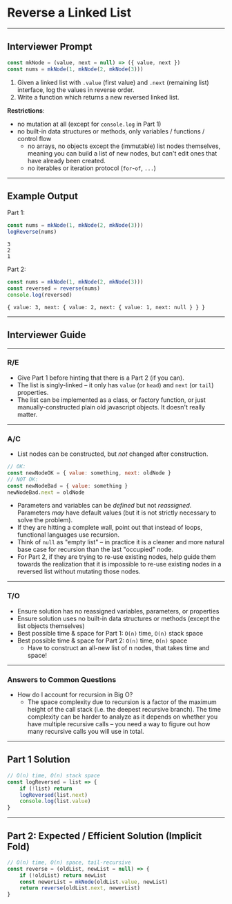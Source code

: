# Reverse a Linked List

---

## Interviewer Prompt

```js
const mkNode = (value, next = null) => ({ value, next })
const nums = mkNode(1, mkNode(2, mkNode(3)))
```

1. Given a linked list with `.value` (first value) and `.next` (remaining list) interface, log the values in reverse order.
2. Write a function which returns a new reversed linked list.

**Restrictions**:

- no mutation at all (except for `console.log` in Part 1)
- no built-in data structures or methods, only variables / functions / control flow
  - no arrays, no objects except the (immutable) list nodes themselves, meaning you can build a list of new nodes, but can't edit ones that have already been created.
  - no iterables or iteration protocol (`for`-`of`, `...`)

---

## Example Output

Part 1:

```js
const nums = mkNode(1, mkNode(2, mkNode(3)))
logReverse(nums)
```

```
3
2
1
```

Part 2:

```js
const nums = mkNode(1, mkNode(2, mkNode(3)))
const reversed = reverse(nums)
console.log(reversed)
```

```
{ value: 3, next: { value: 2, next: { value: 1, next: null } } }
```

---

## Interviewer Guide

---

### R/E

- Give Part 1 before hinting that there is a Part 2 (if you can).
- The list is singly-linked – it only has `value` (or `head`) and `next` (or `tail`) properties.
- The list can be implemented as a class, or factory function, or just manually-constructed plain old javascript objects. It doesn't really matter.

---

### A/C

* List nodes can be constructed, but _not_ changed after construction.

```js
// OK:
const newNodeOK = { value: something, next: oldNode }
// NOT OK:
const newNodeBad = { value: something }
newNodeBad.next = oldNode
```

- Parameters and variables can be _defined_ but not _reassigned_. Parameters _may_ have default values (but it is not strictly necessary to solve the problem).
- If they are hitting a complete wall, point out that instead of loops, functional languages use recursion.
- Think of `null` as "empty list" – in practice it is a cleaner and more natural base case for recursion than the last "occupied" node.
- For Part 2, if they are trying to re-use existing nodes, help guide them towards the realization that it is impossible to re-use existing nodes in a reversed list without mutating those nodes.

---

### T/O

- Ensure solution has no reassigned variables, parameters, or properties
- Ensure solution uses no built-in data structures or methods (except the list objects themselves)
- Best possible time & space for Part 1: `O(n)` time, `O(n)` stack space
- Best possible time & space for Part 2: `O(n)` time, `O(n)` space
  - Have to construct an all-new list of n nodes, that takes time and space!

---

### Answers to Common Questions

- How do I account for recursion in Big O?
  - The space complexity due to recursion is a factor of the maximum height of the call stack (i.e. the deepest recursive branch). The time complexity can be harder to analyze as it depends on whether you have multiple recursive calls – you need a way to figure out how many recursive calls you will use in total.

---

## Part 1 Solution

```js
// O(n) time, O(n) stack space
const logReversed = list => {
    if (!list) return
    logReversed(list.next)
    console.log(list.value)
}
```

---

## Part 2: Expected / Efficient Solution (Implicit Fold)

```js
// O(n) time, O(n) space, tail-recursive
const reverse = (oldList, newList = null) => {
    if (!oldList) return newList
    const newerList = mkNode(oldList.value, newList)
    return reverse(oldList.next, newerList)
}
```
